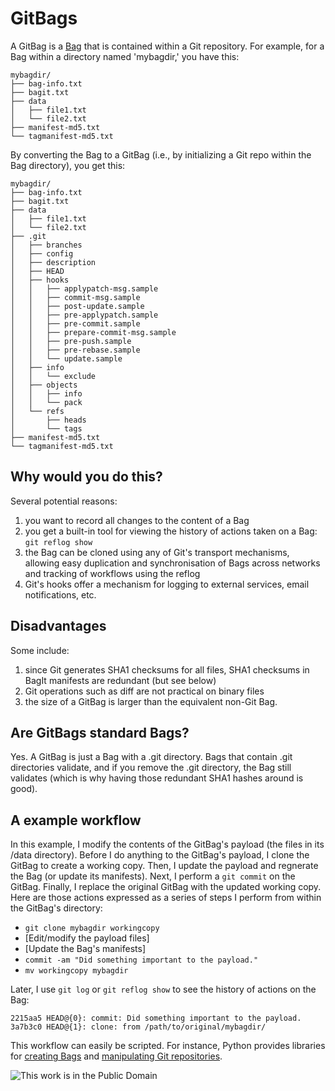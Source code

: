 # GitBags

A GitBag is a [Bag](https://tools.ietf.org/html/draft-kunze-bagit-05) that is contained within a Git repository. For example, for a Bag within a directory named 'mybagdir,' you have this:

```
mybagdir/
├── bag-info.txt
├── bagit.txt
├── data
│   ├── file1.txt
│   └── file2.txt
├── manifest-md5.txt
└── tagmanifest-md5.txt
```
By converting the Bag to a GitBag (i.e., by initializing a Git repo within the Bag directory), you get this:

```
mybagdir/
├── bag-info.txt
├── bagit.txt
├── data
│   ├── file1.txt
│   └── file2.txt
├── .git
│   ├── branches
│   ├── config
│   ├── description
│   ├── HEAD
│   ├── hooks
│   │   ├── applypatch-msg.sample
│   │   ├── commit-msg.sample
│   │   ├── post-update.sample
│   │   ├── pre-applypatch.sample
│   │   ├── pre-commit.sample
│   │   ├── prepare-commit-msg.sample
│   │   ├── pre-push.sample
│   │   ├── pre-rebase.sample
│   │   └── update.sample
│   ├── info
│   │   └── exclude
│   ├── objects
│   │   ├── info
│   │   └── pack
│   └── refs
│       ├── heads
│       └── tags
├── manifest-md5.txt
└── tagmanifest-md5.txt
```

## Why would you do this?

Several potential reasons:

1. you want to record all changes to the content of a Bag
1. you get a built-in tool for viewing the history of actions taken on a Bag: `git reflog show`
1. the Bag can be cloned using any of Git's transport mechanisms, allowing easy duplication and synchronisation of Bags across networks and tracking of workflows using the reflog
1. Git's hooks offer a mechanism for logging to external services, email notifications, etc.

## Disadvantages

Some include:

1. since Git generates SHA1 checksums for all files, SHA1 checksums in BagIt manifests are redundant (but see below)
2. Git operations such as diff are not practical on binary files
3. the size of a GitBag is larger than the equivalent non-Git Bag.

## Are GitBags standard Bags?

Yes. A GitBag is just a Bag with a .git directory. Bags that contain .git directories validate, and if you remove the .git directory, the Bag still validates (which is why having those redundant SHA1 hashes around is good). 

## A example workflow

In this example, I modify the contents of the GitBag's payload (the files in its /data directory). Before I do anything to the GitBag's payload, I clone the GitBag to create a working copy. Then, I update the payload and regnerate the Bag (or update its manifests). Next, I perform a `git commit` on the GitBag. Finally, I replace the original GitBag with the updated working copy. Here are those actions expressed as a series of steps I perform from within the GitBag's directory:

* `git clone mybagdir workingcopy`
* [Edit/modify the payload files]
* [Update the Bag's manifests]
* `commit -am "Did something important to the payload."`
* `mv workingcopy mybagdir`

Later, I use `git log` or `git reflog show` to see the history of actions on the Bag:

```
2215aa5 HEAD@{0}: commit: Did something important to the payload.
3a7b3c0 HEAD@{1}: clone: from /path/to/original/mybagdir/
```

This workflow can easily be scripted. For instance, Python provides libraries for [creating Bags](https://github.com/LibraryOfCongress/bagit-python) and [manipulating Git repositories](https://gitorious.org/git-python).

![This work is in the Public Domain](http://i.creativecommons.org/p/mark/1.0/88x31.png)
